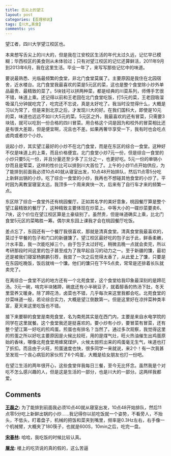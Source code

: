 ```yaml
---
title: 舌尖上的望江
layout: post
categories: [歪理邪说]
tags: [川大,美食]
comments: yes
---
```


望江者，四川大学望江校区也。 

本来想写舌尖上的川大的，但是我在江安校区生活的年代太过久远，记忆早已模糊；华西校区的美食则从未体验过；只有对望江校区的记忆还算鲜活，2011年9月到2013年6月，我在这里生活。毕业一年了，来写写那些记忆中的味道。 

要说最熟悉、光临最频繁的食堂，非北门食堂莫属了。主要原因是我住在北园宿舍，近水楼台。北门食堂我最喜欢的菜是5元区的菜，这也是整个食堂除小炒外单品最贵、最精致的菜了。5块钱可以拼两种菜，都是经典的川菜系列，师傅手艺很不错，味道上乘。还记得以前和王老囧在北门食堂吃饭，打5元的菜，王老囧吸溜吸溜几分钟就吃完了，吃完还不忘说，真是太好吃了。我当时没觉得什么，大概是习以为常了，但是来到北京之后，才发现川大的好。在我们国科大，即使是10元的菜，味道也远远不如川大5元的菜。5元区之外，我最喜欢的还有冒菜，只需要3块钱，就可以吃到一份合格的四川冒菜。用合格这个词是因为和校外的冒菜相比还是有很大差距，但是便宜啊，况且也不差。如果再奢华享受一下，我有时也会吃点卤肉或者炒个小炒。 

说起小炒，其实望江最好的小炒不在北门食堂，而是在东区的综合一食堂。这种好不仅是味道上的上乘，而且价格便宜。北门食堂小炒7元一份，但是综合一食堂的小炒只要5元一份，并且分量还至少多了三分之一，也更好吃。5元一份的单锅小炒而且是荤菜，这样的性价比可以排到川大首位了。上午的小炒11点开始供应，为了能排到前面我必须10点40就从寝室出发，10点48开始排队，然后11点零5分吃上新鲜出锅的小炒。吃了综合一食堂的小炒，我再也不想碰其他食堂的小炒了。平时因为离教室寝室太远，我顶多一个周来爽快一次，后来有了自行车才来的频繁一点。 

东区除了综合一食堂外还有桃园餐厅。正如其名字的美好意象，桃园餐厅算是整个望江最精致的餐厅了，这种精致主要体现在炒菜上。中等大小的一碟炒菜要卖6、7块，这个价位在望江校区算是土豪级别了。虽然贵，但是味道确实上乘，比北门食堂5元区的菜略胜一筹。偶尔来东园上课我才会在桃园餐厅吃饭。 

差点忘了，东园还有一个餐厅我很喜欢，那就是清真食堂。清真食堂我最喜欢的，莫过于早餐的包子和门口的新疆馕了。望江校区最好吃的包子出于此，鲜香柔嫩，汁水丰盈，我一次能吃掉三个。由于包子太过好吃，稍微去晚一点就会卖完，所以考研那段时间这里的包子甚至成为了我早起自习的动力之一。至于新疆的馕，最初还是被我们寝室杨鹏鹏引荐，我尝了一次之后觉得太香了，从此爱上了馕，只要是在东园吃晚饭，饭后就啃一个馕。他们的馕只在下午5点卖，常常是还排着长队就卖完了。 

在离综合一食堂不远的地方还有一个北苑食堂，这个食堂给我印象最深刻的是蹄花汤。3元一碗，啃完半块猪蹄，碗底还有小半碗豆子，就着醇香的热汤下肚，冬天里营养又暖身。除了蹄花汤，卤菜也不错，几乎每次来这里我都会吃。北苑食堂的炒菜味道一般，若论综合实力，大概是望江倒数第一。但是这里好在凉拌菜种类丰富，夏天来这里吃饭也不错。 

接下来要聊的食堂是南苑食堂，名为南苑其实是在西门内，主要是来自水电学院的同学在这里就餐。这个食堂我还是挺喜欢的。要小炒有小炒，要冒菜有冒菜，还有整个望江第一好吃的煎鸡蛋。煎蛋也有排名？当然了。通过多次观察，我觉得这里的煎蛋之所以好吃主要原因是火候比较旺，用的是煤气灶，旺火热油催生出鸡蛋原始的香味，哪像北苑食堂用蜂窝煤炉，火候太弱煎出来的鸡蛋毫无生气，味道也打了折扣。而且由于火旺，煎蛋速度也快，很多同学一来就说，来2个！有一次我甚至发现一个丧心病狂的家伙煎了6个鸡蛋，大概是给女朋友也打一份吧。 

在望江生活的两年很开心，这些食堂伴我每日三餐，至今无比怀念。虽然我是个对吃不怎么感兴趣的人，但是这是生活的一部分，也是川大的一部分。这两样我都爱。

## Comments

**[王磊之](#2612 "2014-06-14 09:01:45"):** 为了能排到前面我必须10点40就从寝室出发，10点48开始排队，然后11点零5分吃上新鲜出锅的小炒……我记得你以前吃饭就一个姿势，不看旁人，不抬头，不低头，盯着盘子，机械的把饭和菜夹到嘴里，频率是0.3Hz左右，右手像一个机械臂，大概夹了180筷子，也就是600S，10min之后，吃完一盘。

**[宋春林](#2613 "2014-06-14 09:17:33"):** 哈哈，我吃饭的时候比较认真。

**[屠龙](#2900 "2014-06-16 17:59:56"):** 楼上的吃货说的真的假的，这么苦逼

